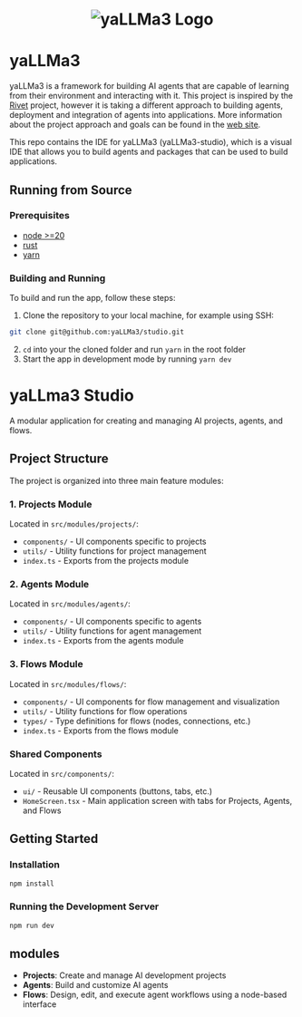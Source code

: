 <h1 align="center"><img src="https://yallma3.org/yallma3.svg" alt="yaLLMa3 Logo"></h1>

# yaLLMa3

ِyaLLMa3 is a framework for building AI agents that are capable of learning from their environment and interacting with it. This project is inspired by the [Rivet](https://github.com/Ironclad/rivet) project, however it is taking a different approach to building agents, deployment and integration of agents into applications. More information about the project approach and goals can be found in the [web site](https://yallma3.org).

This repo contains the IDE for yaLLMa3 (yaLLMa3-studio), which is a visual IDE that allows you to build agents and packages that can be used to build applications.

## Running from Source

### Prerequisites

- [node >=20](https://nodejs.org/en/download/)
- [rust](https://rustup.rs/)
- [yarn](https://yarnpkg.com/getting-started/install)

### Building and Running

To build and run the app, follow these steps:

1. Clone the repository to your local machine, for example using SSH:

```bash
git clone git@github.com:yaLLMa3/studio.git
```

2. `cd` into your the cloned folder and run `yarn` in the root folder
3. Start the app in development mode by running `yarn dev`

# yaLLma3 Studio

A modular application for creating and managing AI projects, agents, and flows.

## Project Structure

The project is organized into three main feature modules:

### 1. Projects Module

Located in `src/modules/projects/`:

- `components/` - UI components specific to projects
- `utils/` - Utility functions for project management
- `index.ts` - Exports from the projects module

### 2. Agents Module

Located in `src/modules/agents/`:

- `components/` - UI components specific to agents
- `utils/` - Utility functions for agent management
- `index.ts` - Exports from the agents module

### 3. Flows Module

Located in `src/modules/flows/`:

- `components/` - UI components for flow management and visualization
- `utils/` - Utility functions for flow operations
- `types/` - Type definitions for flows (nodes, connections, etc.)
- `index.ts` - Exports from the flows module

### Shared Components

Located in `src/components/`:

- `ui/` - Reusable UI components (buttons, tabs, etc.)
- `HomeScreen.tsx` - Main application screen with tabs for Projects, Agents, and Flows

## Getting Started

### Installation

```bash
npm install
```

### Running the Development Server

```bash
npm run dev
```

## modules

- **Projects**: Create and manage AI development projects
- **Agents**: Build and customize AI agents
- **Flows**: Design, edit, and execute agent workflows using a node-based interface
